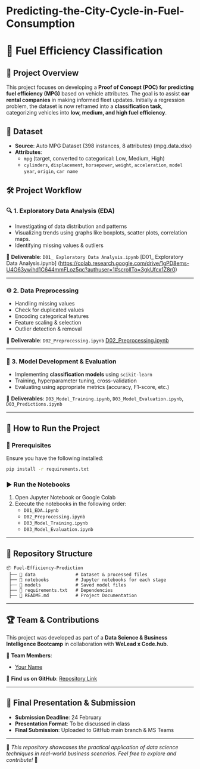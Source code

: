 # Predicting-the-City-Cycle-in-Fuel-Consumption

# 🚗 Fuel Efficiency Classification

## 📌 Project Overview
This project focuses on developing a **Proof of Concept (POC) for predicting fuel efficiency (MPG)** based on vehicle attributes. The goal is to assist **car rental companies** in making informed fleet updates. Initially a regression problem, the dataset is now reframed into a **classification task**, categorizing vehicles into **low, medium, and high fuel efficiency**.

## 📂 Dataset
- **Source**: Auto MPG Dataset (398 instances, 8 attributes) (mpg.data.xlsx)
- **Attributes**:
  - `mpg` (target, converted to categorical: Low, Medium, High)
  - `cylinders`, `displacement`, `horsepower`, `weight`, `acceleration`, `model year`, `origin`, `car name`

## 🛠 Project Workflow
### 🔍 1. Exploratory Data Analysis (EDA)
- Investigating of data distribution and patterns
- Visualizing trends using graphs like boxplots, scatter plots, correlation maps.
- Identifying missing values & outliers

📌 **Deliverable**: `D01_ Exploratory Data Analysis.ipynb` [D01_ Exploratory Data Analysis.ipynb] (https://colab.research.google.com/drive/1gPD8ems-U4O63ywihd1C644mmFLoz5qc?authuser=1#scrollTo=3gkUfcx1Z8r0)

---

### ⚙️ 2. Data Preprocessing
- Handling missing values
- Check for duplicated values
- Encoding categorical features
- Feature scaling & selection
- Outlier detection & removal

📌 **Deliverable**: `D02_Preprocessing.ipynb` [D02_Preprocessing.ipynb](https://colab.research.google.com/drive/114H7a4XymcgdKyaq9JHHNF9buoe5_LfB?authuser=1#scrollTo=zgYepZ5qwb1L&line=1&uniqifier=1)

---

### 🤖 3. Model Development & Evaluation
- Implementing **classification models** using `scikit-learn`
- Training, hyperparameter tuning, cross-validation
- Evaluating using appropriate metrics (accuracy, F1-score, etc.)

📌 **Deliverables**: `D03_Model_Training.ipynb`, `D03_Model_Evaluation.ipynb`, `D03_Predictions.ipynb`

---

## 🚀 How to Run the Project
### 🔧 Prerequisites
Ensure you have the following installed:
```bash
pip install -r requirements.txt
```

### ▶️ Run the Notebooks
1. Open Jupyter Notebook or Google Colab
2. Execute the notebooks in the following order:
   - `D01_EDA.ipynb`
   - `D02_Preprocessing.ipynb`
   - `D03_Model_Training.ipynb`
   - `D03_Model_Evaluation.ipynb`

---

## 📁 Repository Structure
```
📦 Fuel-Efficiency-Prediction
 ├── 📂 data               # Dataset & processed files
 ├── 📂 notebooks          # Jupyter notebooks for each stage
 ├── 📂 models             # Saved model files
 ├── 📜 requirements.txt   # Dependencies
 ├── 📜 README.md          # Project Documentation
```

---

## 🏆 Team & Contributions
This project was developed as part of a **Data Science & Business Intelligence Bootcamp** in collaboration with **WeLead x Code.hub**.

👥 **Team Members**:
- [Your Name](https://github.com/yourgithub)  

🔗 **Find us on GitHub**: [Repository Link](https://github.com/your-repo)

---

## 📢 Final Presentation & Submission
- **Submission Deadline**: 24 February
- **Presentation Format**: To be discussed in class
- **Final Submission**: Uploaded to GitHub main branch & MS Teams

---

📌 *This repository showcases the practical application of data science techniques in real-world business scenarios. Feel free to explore and contribute!* 🚀

